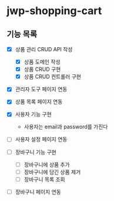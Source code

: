 # jwp-shopping-cart
## 기능 목록

- [X] 상품 관리 CRUD API 작성
    - [X] 상품 도메인 작성
    - [X] 상품 CRUD 구현
    - [X] 상품 CRUD 컨트롤러 구현
- [X] 관리자 도구 페이지 연동
- [X] 상품 목록 페이지 연동

- [X] 사용자 기능 구현
  - 사용자는 email과 password를 가진다
- [ ] 사용자 설정 페이지 연동
- [ ] 장바구니 기능 구현
  - [ ] 장바구니에 상품 추가
  - [ ] 장바구니에 담긴 상품 제거
  - [ ] 장바구니 목록 조회
- [ ] 장바구니 페이지 연동
